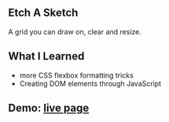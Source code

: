 ## Etch A Sketch
A grid you can draw on, clear and resize.

## What I Learned
* more CSS flexbox formatting tricks
* Creating DOM elements through JavaScript

## Demo: [live page](https://shantorian.github.io/Etch-a-Sketch/)
